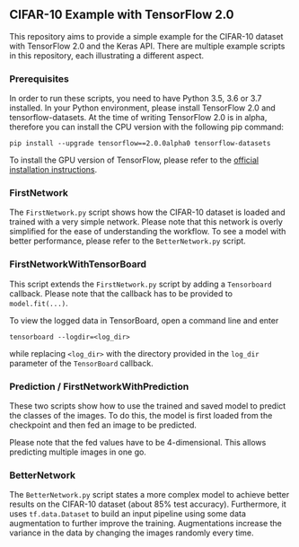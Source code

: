 ## CIFAR-10 Example with TensorFlow 2.0

This repository aims to provide a simple example for the CIFAR-10 dataset with TensorFlow 2.0 and the Keras API.
There are multiple example scripts in this repository, each illustrating a different aspect.

### Prerequisites
In order to run these scripts, you need to have Python 3.5, 3.6 or 3.7 installed.
In your Python environment, please install TensorFlow 2.0 and tensorflow-datasets. 
At the time of writing TensorFlow 2.0 is in alpha, therefore you can install the CPU version with the following pip command:

```pip install --upgrade tensorflow==2.0.0alpha0 tensorflow-datasets```

To install the GPU version of TensorFlow, please refer to the [official installation instructions](https://www.tensorflow.org/install/gpu).


### FirstNetwork
The `FirstNetwork.py` script shows how the CIFAR-10 dataset is loaded and trained with a very simple network.
Please note that this network is overly simplified for the ease of understanding the workflow.
To see a model with better performance, please refer to the `BetterNetwork.py` script.


### FirstNetworkWithTensorBoard
This script extends the `FirstNetwork.py` script by adding a `Tensorboard` callback. 
Please note that the callback has to be provided to `model.fit(...)`.

To view the logged data in TensorBoard, open a command line and enter

```tensorboard --logdir=<log_dir>```

while replacing `<log_dir>` with the directory provided in the `log_dir` parameter of the `TensorBoard` callback.


### Prediction / FirstNetworkWithPrediction
These two scripts show how to use the trained and saved model to predict the classes of the images.
To do this, the model is first loaded from the checkpoint and then fed an image to be predicted. 

Please note that the fed values have to be 4-dimensional.
This allows predicting multiple images in one go.


### BetterNetwork
The `BetterNetwork.py` script states a more complex model to achieve better results on the CIFAR-10 dataset (about 85% test accuracy).
Furthermore, it uses `tf.data.Dataset` to build an input pipeline using some data augmentation to further improve the training.
Augmentations increase the variance in the data by changing the images randomly every time.
